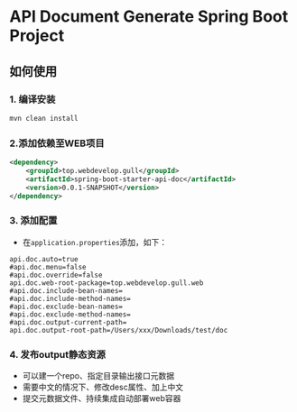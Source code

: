 # API Document Generate Spring Boot Project

## 如何使用

### 1. 编译安装

```sh
mvn clean install
```

### 2.添加依赖至WEB项目

```xml
<dependency>
    <groupId>top.webdevelop.gull</groupId>
    <artifactId>spring-boot-starter-api-doc</artifactId>
    <version>0.0.1-SNAPSHOT</version>
</dependency>
```

### 3. 添加配置

* 在`application.properties`添加，如下：

```properties
api.doc.auto=true
#api.doc.menu=false
#api.doc.override=false
api.doc.web-root-package=top.webdevelop.gull.web
#api.doc.include-bean-names=
#api.doc.include-method-names=
#api.doc.exclude-bean-names=
#api.doc.exclude-method-names=
#api.doc.output-current-path=
api.doc.output-root-path=/Users/xxx/Downloads/test/doc
```

### 4. 发布output静态资源

* 可以建一个repo、指定目录输出接口元数据
* 需要中文的情况下、修改desc属性、加上中文
* 提交元数据文件、持续集成自动部署web容器
 
